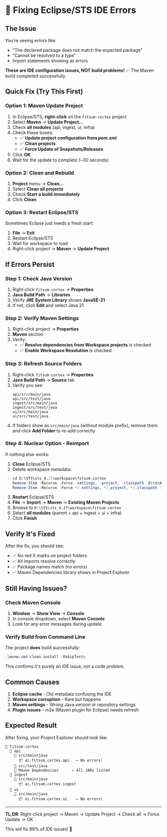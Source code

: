 # 🔧 Fixing Eclipse/STS IDE Errors

## The Issue
You're seeing errors like:
- "The declared package does not match the expected package"
- "Cannot be resolved to a type"
- Import statements showing as errors

**These are IDE configuration issues, NOT build problems!** ✅ The Maven build completed successfully.

## Quick Fix (Try This First)

### Option 1: Maven Update Project
1. In Eclipse/STS, **right-click** on the `fitsum-cortex` project
2. Select **Maven** → **Update Project...**
3. Check **all modules** (api, ingest, ui, infra)
4. Check these boxes:
   - ✅ **Update project configuration from pom.xml**
   - ✅ **Clean projects**
   - ✅ **Force Update of Snapshots/Releases**
5. Click **OK**
6. Wait for the update to complete (~30 seconds)

### Option 2: Clean and Rebuild
1. **Project** menu → **Clean...**
2. Select **Clean all projects**
3. Check **Start a build immediately**
4. Click **Clean**

### Option 3: Restart Eclipse/STS
Sometimes Eclipse just needs a fresh start:
1. **File** → **Exit**
2. Restart Eclipse/STS
3. Wait for workspace to load
4. Right-click project → **Maven** → **Update Project**

## If Errors Persist

### Step 1: Check Java Version
1. Right-click `fitsum-cortex` → **Properties**
2. **Java Build Path** → **Libraries**
3. Verify **JRE System Library** shows **JavaSE-21**
4. If not, click **Edit** and select Java 21

### Step 2: Verify Maven Settings
1. Right-click project → **Properties**
2. **Maven** section
3. Verify:
   - ✅ **Resolve dependencies from Workspace projects** is checked
   - ✅ **Enable Workspace Resolution** is checked

### Step 3: Refresh Source Folders
1. Right-click `fitsum-cortex` → **Properties**
2. **Java Build Path** → **Source** tab
3. Verify you see:
   ```
   api/src/main/java
   api/src/test/java
   ingest/src/main/java
   ingest/src/test/java
   ui/src/main/java
   ui/src/test/java
   ```
4. If folders show as `src/main/java` (without module prefix), remove them and click **Add Folder** to re-add correctly

### Step 4: Nuclear Option - Reimport
If nothing else works:

1. **Close** Eclipse/STS
2. Delete workspace metadata:
   ```powershell
   cd D:\STS\sts_4.27\workspace\fitsum-cortex
   Remove-Item -Recurse -Force .settings, .project, .classpath -ErrorAction SilentlyContinue
   Remove-Item -Recurse -Force */.settings, */.project, */.classpath -ErrorAction SilentlyContinue
   ```
3. **Restart** Eclipse/STS
4. **File** → **Import** → **Maven** → **Existing Maven Projects**
5. Browse to `D:\STS\sts_4.27\workspace\fitsum-cortex`
6. Select **all modules** (parent + api + ingest + ui + infra)
7. Click **Finish**

## Verify It's Fixed

After the fix, you should see:
- ✅ No red X marks on project folders
- ✅ All imports resolve correctly
- ✅ Package names match (no errors)
- ✅ Maven Dependencies library shows in Project Explorer

## Still Having Issues?

### Check Maven Console
1. **Window** → **Show View** → **Console**
2. In console dropdown, select **Maven Console**
3. Look for any error messages during update

### Verify Build from Command Line
The project **does** build successfully:
```powershell
.\mvnw.cmd clean install -DskipTests
```
This confirms it's purely an IDE issue, not a code problem.

## Common Causes

1. **Eclipse cache** - Old metadata confusing the IDE
2. **Workspace corruption** - Rare but happens
3. **Maven settings** - Wrong Java version or repository settings
4. **Plugin issues** - m2e (Maven plugin for Eclipse) needs refresh

## Expected Result

After fixing, your Project Explorer should look like:
```
📁 fitsum-cortex
  📁 api
    📁 src/main/java
      📦 ai.fitsum.cortex.api   ← No errors!
    📁 src/test/java
    📁 Maven Dependencies      ← All JARs listed
  📁 ingest
    📁 src/main/java
      📦 ai.fitsum.cortex.ingest
  📁 ui
    📁 src/main/java
      📦 ai.fitsum.cortex.ui    ← No errors!
```

---

**TL;DR**: Right-click project → Maven → Update Project → Check all → Force Update → OK

This will fix 99% of IDE issues! 🎯

